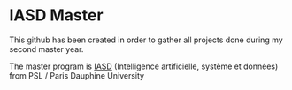 # IASD Master

This github has been created in order to gather all projects done during my second master year.

The master program is [IASD](https://www.lamsade.dauphine.fr/wp/iasd/en/) (Intelligence artificielle, système et données) from PSL / Paris Dauphine University
